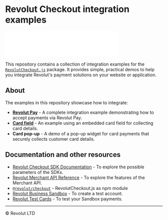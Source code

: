 # Revolut Checkout integration examples

![Revolut logo](./images/logo.svg)

This repository contains a collection of integration examples for the [`RevolutCheckout.js`](https://github.com/revolut-engineering/revolut-checkout) package. It provides simple, practical demos to help you integrate Revolut's payment solutions on your website or application.

## About

The examples in this repository showcase how to integrate:

- [**Revolut Pay**](https://github.com/revolut-engineering/revolut-checkout-example/tree/main/revolut-pay-example) - A complete integration example demonstrating how to accept payments via Revolut Pay.
- [**Card field**](https://github.com/revolut-engineering/revolut-checkout-example/tree/main/card-field-example) - An example using an embedded card field for collecting card details.
- **Card pop-up** - A demo of a pop-up widget for card payments that securely collects customer card details.

## Documentation and other resources

- [Revolut Checkout SDK Documentation](https://developer.revolut.com/docs/sdks/merchant-web-sdk/introduction) - To explore the possible parameters of the SDKs.
- [Revolut Merchant API Reference](https://developer.revolut.com/docs/merchant/merchant-api) - To explore the features of the Merchant API.
- [`@revolut/checkout`](https://github.com/revolut-engineering/revolut-checkout) - RevolutCheckout.js as npm module
- [Revolut Business Sandbox](https://sandbox-business.revolut.com/) - To create a test account.
- [Revolut Test Cards](https://developer.revolut.com/docs/guides/accept-payments/get-started/test-implementation/test-cards) - To test your Sandbox payments.

---

© Revolut LTD